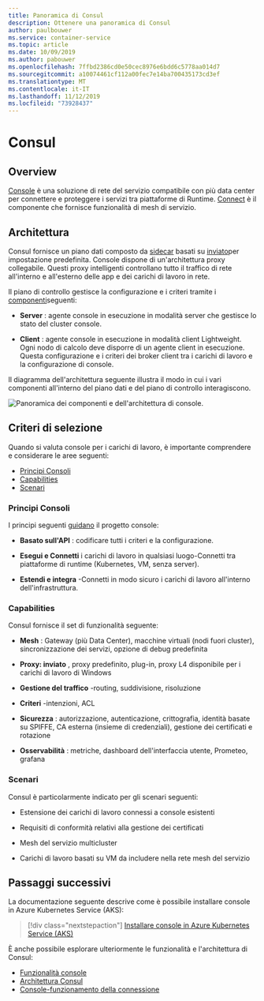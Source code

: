 ```yaml
---
title: Panoramica di Consul
description: Ottenere una panoramica di Consul
author: paulbouwer
ms.service: container-service
ms.topic: article
ms.date: 10/09/2019
ms.author: pabouwer
ms.openlocfilehash: 7ffbd2386cd0e50cec8976e6bdd6c5778aa014d7
ms.sourcegitcommit: a10074461cf112a00fec7e14ba700435173cd3ef
ms.translationtype: MT
ms.contentlocale: it-IT
ms.lasthandoff: 11/12/2019
ms.locfileid: "73928437"
---
```

# <a name="consul"></a>Consul

## <a name="overview"></a>Overview

[Console][consul] è una soluzione di rete del servizio compatibile con più data center per connettere e proteggere i servizi tra piattaforme di Runtime. [Connect][consul-features] è il componente che fornisce funzionalità di mesh di servizio.

## <a name="architecture"></a>Architettura

Consul fornisce un piano dati composto da [sidecar][consul-sidecar] basati su [inviato][envoy-proxy]per impostazione predefinita. Console dispone di un'architettura proxy collegabile. Questi proxy intelligenti controllano tutto il traffico di rete all'interno e all'esterno delle app e dei carichi di lavoro in rete.

Il piano di controllo gestisce la configurazione e i criteri tramite i [componenti][consul-architecture]seguenti:

- **Server** : agente console in esecuzione in modalità server che gestisce lo stato del cluster console.

- **Client** : agente console in esecuzione in modalità client Lightweight. Ogni nodo di calcolo deve disporre di un agente client in esecuzione. Questa configurazione e i criteri dei broker client tra i carichi di lavoro e la configurazione di console. 

Il diagramma dell'architettura seguente illustra il modo in cui i vari componenti all'interno del piano dati e del piano di controllo interagiscono.

![Panoramica dei componenti e dell'architettura di console.](media/servicemesh/consul/about-architecture.png)


## <a name="selection-criteria"></a>Criteri di selezione

Quando si valuta console per i carichi di lavoro, è importante comprendere e considerare le aree seguenti:

- [Principi Consoli](#consul-principles)
- [Capabilities](#capabilities)
- [Scenari](#scenarios)


### <a name="consul-principles"></a>Principi Consoli

I principi seguenti [guidano][consul-principles] il progetto console:

- **Basato sull'API** : codificare tutti i criteri e la configurazione.

- **Esegui e Connetti** i carichi di lavoro in qualsiasi luogo-Connetti tra piattaforme di runtime (Kubernetes, VM, senza server).

- **Estendi e integra** -Connetti in modo sicuro i carichi di lavoro all'interno dell'infrastruttura.


### <a name="capabilities"></a>Capabilities

Consul fornisce il set di funzionalità seguente:

- **Mesh** : Gateway (più Data Center), macchine virtuali (nodi fuori cluster), sincronizzazione dei servizi, opzione di debug predefinita

- **Proxy: inviato** , proxy predefinito, plug-in, proxy L4 disponibile per i carichi di lavoro di Windows

- **Gestione del traffico** -routing, suddivisione, risoluzione

- **Criteri** -intenzioni, ACL

- **Sicurezza** : autorizzazione, autenticazione, crittografia, identità basate su SPIFFE, CA esterna (insieme di credenziali), gestione dei certificati e rotazione

- **Osservabilità** : metriche, dashboard dell'interfaccia utente, Prometeo, grafana


### <a name="scenarios"></a>Scenari

Consul è particolarmente indicato per gli scenari seguenti:

- Estensione dei carichi di lavoro connessi a console esistenti

- Requisiti di conformità relativi alla gestione dei certificati

- Mesh del servizio multicluster

- Carichi di lavoro basati su VM da includere nella rete mesh del servizio



## <a name="next-steps"></a>Passaggi successivi

La documentazione seguente descrive come è possibile installare console in Azure Kubernetes Service (AKS):

> [!div class="nextstepaction"]
> [Installare console in Azure Kubernetes Service (AKS)][consul-install]

È anche possibile esplorare ulteriormente le funzionalità e l'architettura di Consul:

- [Funzionalità console][consul-features]
- [Architettura Consul][consul-architecture]
- [Console-funzionamento della connessione][consul-how-connect-works]

<!-- LINKS - external -->
[consul]: https://www.consul.io/mesh.html
[consul-features]: https://www.consul.io/docs/connect/index.html
[consul-architecture]: https://www.consul.io/docs/internals/architecture.html
[consul-sidecar]: https://www.consul.io/docs/connect/proxies.html
[consul-how-connect-works]: https://www.consul.io/docs/connect/connect-internals.html
[consul-principles]: https://www.consul.io/

[envoy-proxy]: https://www.envoyproxy.io/
[grafana]: https://grafana.com/
[prometheus]: https://prometheus.io/

<!-- LINKS - internal -->
[consul-install]: ./servicemesh-consul-install.md
